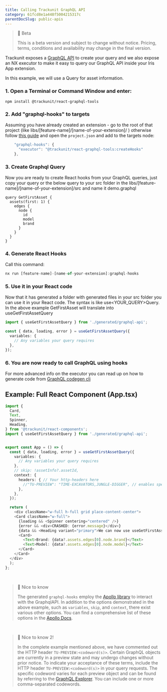 ```yaml
---
title: Calling Trackunit GraphQL API
category: 61fcd8e1a448f5004215317c
parentDocSlug: public-apis
---
```


> 🚧 Beta
> 
> This is a beta version and subject to change without notice. Pricing, terms, conditions and availability may change in the final version.

Trackunit exposes a [GraphQL API](/page/graphql-api) to create your query and we also expose an NX executor to make it easy to query our GraphQL API inside your Iris App extension.

In this example, we will use a Query for asset information.  

### 1. Open a Terminal or Command Window and enter: 

```
npm install @trackunit/react-graphql-tools
```



### 2. Add "graphql-hooks" to targets
Assuming you have already created an extension - go to the root of that project (like libs/[feature-name]/[name-of-your-extension]/ ) otherwise follow [this guide](creating-a-new-extension) and open the `project.json` and add to the targets node:

```ts
    "graphql-hooks": {
      "executor": "@trackunit/react-graphql-tools:createHooks"
    },
```



### 3. Create Graphql Query 
Now you are ready to create React hooks from your GraphQL queries, just copy your query or the below query to your src folder in the libs/[feature-name]/[name-of-your-extension]/src and name it demo.graphql

```Text Graphql
query GetFirstAsset {
  assets(first: 1) {
    edges {
      node {
        id
        model
        brand
      }
    }
  }
}
```



### 4. Generate React Hooks
Call this command:
```ts
nx run [feature-name]-[name-of-your-extension]:graphql-hooks
```



### 5. Use it in your React code 
Now that it has generated a folder with generated files in your src folder you can use it in your React code. The syntax is like use\<YOUR_QUERY>Query. In the above example GetFirstAsset will translate into useGetFirstAssetQuery

```ts
import { useGetFirstAssetQuery } from './generated/graphql-api';

const { data, loading, error } = useGetFirstAssetQuery({
  variables: {
    // Any variables your query requires
  },
});
```



### 6. You are now ready to call GraphQL using hooks 
For more advanced info on the executor you can read up on how to generate code from [GraphQL codegen cli](https://the-guild.dev/graphql/codegen/docs/getting-started/installation)   

## Example: Full React Component (App.tsx)

```typescript
import {
  Card,
  Text,
  Spinner,
  Heading,
} from '@trackunit/react-components';
import { useGetFirstAssetQuery } from './generated/graphql-api';


export const App = () => {
  const { data, loading, error } = useGetFirstAssetQuery({
    variables: {
      // Any variables your query requires
    },
    // skip: !assetInfo?.assetId,
    context: {
      headers: { // Your http-headers here
        //"TU-PREVIEW": "TIME-EXCAVATORS,JUNGLE-DIGGER", // enables speicifc properties that are in preview only
      },
    },
  });

  return (
    <div className="w-full h-full grid place-content-center">
    <Card className="w-full">
      {loading && <Spinner centering="centered" />}
      {error && <div>CRASHED: {error.message}</div>}
      {data && <Heading variant="primary">We can now use useGetFirstAssetQuery</Heading>}
      <Card>
        <Text>Brand: {data?.assets.edges[0].node.brand}</Text>
        <Text>Model: {data?.assets.edges[0].node.model}</Text>
      </Card>
    </Card>
  </div>
  );
};
```
<br>

> 📘 Nice to know
>
> The generated `graphql-hooks` employ the [Apollo library](https://www.apollographql.com/) to interact with the GraphqlAPI. In addition to the options demonstrated in the above example, such as `variables`, `skip`, and `context`, there exist various other options. You can find a comprehensive list of these options in the [Apollo Docs](https://www.apollographql.com/docs/react/api/react/hooks/#params-3).

<br>

> 📘 Nice to know 2!
>
> In the complete example mentioned above, we have commented out the HTTP header `TU-PREVIEW:<codeword(s)>`.
Certain GraphQL objects are currently in a preview state and may undergo changes without prior notice.
To indicate your acceptance of these terms, include the HTTP header `TU-PREVIEW:<codeword(s)>` in your query requests.
The specific codeword varies for each preview object and can be found by referring to the [GraphQL Explorer](https://developers.trackunit.com/page/graphql-explorer).
You can include one or more comma-separated codewords.